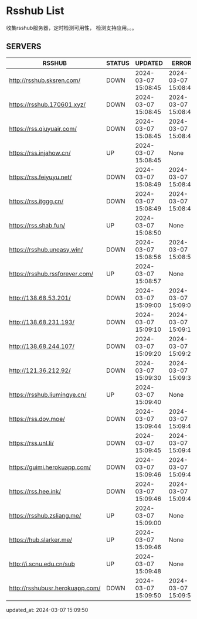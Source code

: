# Rsshub List

收集rsshub服务器，定时检测可用性， 检测支持应用。。。


## SERVERS

|  RSSHUB   | STATUS  | UPDATED  | ERROR  | TWITTER |  
|  ----  | ----  | ----  | ----  | ---- |  
| http://rsshub.sksren.com/ | DOWN | 2024-03-07 15:08:45 | 2024-03-07 15:08:45 |  
| https://rsshub.170601.xyz/ | DOWN | 2024-03-07 15:08:45 | 2024-03-07 15:08:45 |  
| https://rss.qiuyuair.com/ | DOWN | 2024-03-07 15:08:45 | 2024-03-07 15:08:45 |  
| https://rss.injahow.cn/ | UP | 2024-03-07 15:08:45 | None ||  
| https://rss.feiyuyu.net/ | DOWN | 2024-03-07 15:08:49 | 2024-03-07 15:08:49 |  
| https://rss.itggg.cn/ | DOWN | 2024-03-07 15:08:49 | 2024-03-07 15:08:49 |  
| https://rss.shab.fun/ | UP | 2024-03-07 15:08:50 | None ||  
| https://rsshub.uneasy.win/ | DOWN | 2024-03-07 15:08:56 | 2024-03-07 15:08:56 |  
| https://rsshub.rssforever.com/ | UP | 2024-03-07 15:08:57 | None ||  
| http://138.68.53.201/ | DOWN | 2024-03-07 15:09:00 | 2024-03-07 15:09:00 |  
| http://138.68.231.193/ | DOWN | 2024-03-07 15:09:10 | 2024-03-07 15:09:10 |  
| http://138.68.244.107/ | DOWN | 2024-03-07 15:09:20 | 2024-03-07 15:09:20 |  
| http://121.36.212.92/ | DOWN | 2024-03-07 15:09:30 | 2024-03-07 15:09:30 |  
| https://rsshub.liumingye.cn/ | UP | 2024-03-07 15:09:40 | None ||  
| https://rss.dov.moe/ | DOWN | 2024-03-07 15:09:44 | 2024-03-07 15:09:44 |  
| https://rss.unl.li/ | DOWN | 2024-03-07 15:09:45 | 2024-03-07 15:09:45 |  
| https://guimi.herokuapp.com/ | DOWN | 2024-03-07 15:09:46 | 2024-03-07 15:09:46 |  
| https://rss.hee.ink/ | DOWN | 2024-03-07 15:09:46 | 2024-03-07 15:09:46 |  
| https://rsshub.zsliang.me/ | UP | 2024-03-07 15:09:00 | None |OK|  
| https://hub.slarker.me/ | UP | 2024-03-07 15:09:46 | None ||  
| http://i.scnu.edu.cn/sub | UP | 2024-03-07 15:09:48 | None ||  
| http://rsshubusr.herokuapp.com/ | DOWN | 2024-03-07 15:09:50 | 2024-03-07 15:09:50 |  
  

updated_at: 2024-03-07 15:09:50  
